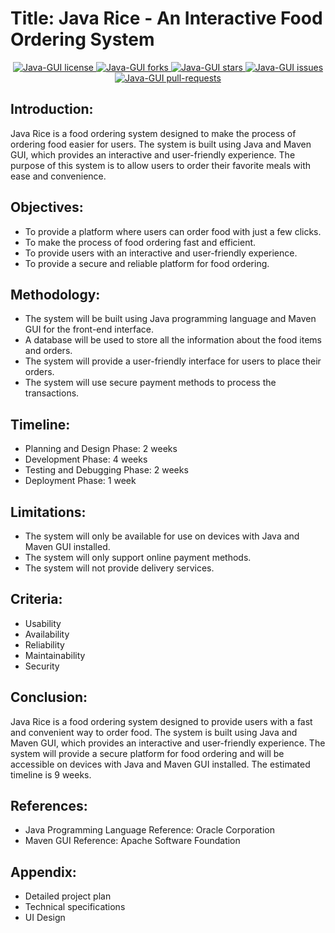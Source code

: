 # Title: Java Rice - An Interactive Food Ordering System

<p align="center">
<a href="https://github.com/PP-Namias/Java-GUI/blob/master/LICENSE" target="blank">
<img src="https://img.shields.io/github/license/PP-Namias/Java-GUI?style=flat-square" alt="Java-GUI license" />
</a>
<a href="https://github.com/PP-Namias/Java-GUI/fork" target="blank">
<img src="https://img.shields.io/github/forks/PP-Namias/Java-GUI?style=flat-square" alt="Java-GUI forks"/>
</a>
<a href="https://github.com/PP-Namias/Java-GUI/stargazers" target="blank">
<img src="https://img.shields.io/github/stars/PP-Namias/Java-GUI?style=flat-square" alt="Java-GUI stars"/>
</a>
<a href="https://github.com/PP-Namias/Java-GUI/issues" target="blank">
<img src="https://img.shields.io/github/issues/PP-Namias/Java-GUI?style=flat-square" alt="Java-GUI issues"/>
</a>
<a href="https://github.com/PP-Namias/Java-GUI/pulls" target="blank">
<img src="https://img.shields.io/github/issues-pr/PP-Namias/Java-GUI?style=flat-square" alt="Java-GUI pull-requests"/>
</a>
</p>

## Introduction:
Java Rice is a food ordering system designed to make the process of ordering food easier for users. The system is built using Java and Maven GUI, which provides an interactive and user-friendly experience. The purpose of this system is to allow users to order their favorite meals with ease and convenience.

## Objectives:
  * To provide a platform where users can order food with just a few clicks.
  *	To make the process of food ordering fast and efficient.
  *	To provide users with an interactive and user-friendly experience.
  *	To provide a secure and reliable platform for food ordering.

## Methodology:
*	The system will be built using Java programming language and Maven GUI for the front-end interface.
*	A database will be used to store all the information about the food items and orders.
*	The system will provide a user-friendly interface for users to place their orders.
*	The system will use secure payment methods to process the transactions.

## Timeline:
*	Planning and Design Phase: 2 weeks
*	Development Phase: 4 weeks
*	Testing and Debugging Phase: 2 weeks
*	Deployment Phase: 1 week

## Limitations:
*	The system will only be available for use on devices with Java and Maven GUI installed.
*	The system will only support online payment methods.
*	The system will not provide delivery services.

## Criteria:
*	Usability
*	Availability
*	Reliability
*	Maintainability
*	Security

## Conclusion:
Java Rice is a food ordering system designed to provide users with a fast and convenient way to order food. The system is built using Java and Maven GUI, which provides an interactive and user-friendly experience. The system will provide a secure platform for food ordering and will be accessible on devices with Java and Maven GUI installed. The estimated timeline is 9 weeks.

## References:
*	Java Programming Language Reference: Oracle Corporation
*	Maven GUI Reference: Apache Software Foundation

## Appendix:
*	Detailed project plan
*	Technical specifications
*	UI Design
 
